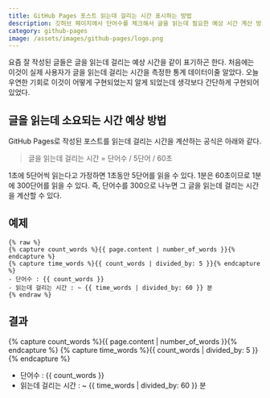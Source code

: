 ```yaml
---
title: GitHub Pages 포스트 읽는데 걸리는 시간 표시하는 방법
description: 깃허브 페이지에서 단어수를 체크해서 글을 읽는데 필요한 예상 시간 계산 방법
category: github-pages
image: /assets/images/github-pages/logo.png
---
```


요즘 잘 작성된 글들은 글을 읽는데 걸리는 예상 시간을 같이 표기하곤 한다. 
처음에는 이것이 실제 사용자가 글을 읽는데 걸리는 시간을 측정한 통계 데이터이줄 알았다. 
오늘 우연한 기회로 이것이 어떻게 구현되었는지 알게 되었는데 생각보다 간단하게 구현되어 있었다. 

글을 읽는데 소요되는 시간 예상 방법
---

GitHub Pages로 작성된 포스트를 읽는데 걸리는 시간을 계산하는 공식은 아래와 같다. 

> 글을 읽는데 걸리는 시간 = 단어수 / 5단어 / 60초

1초에 5단어씩 읽는다고 가정하면 1초동안 5단어를 읽을 수 있다. 
1분은 60초이므로 1분에 300단어를 읽을 수 있다. 
즉, 단어수를 300으로 나누면 그 글을 읽는데 걸리는 시간을 계산할 수 있다. 


예제
--- 

```
{% raw %}
{% capture count_words %}{{ page.content | number_of_words }}{% endcapture %}
{% capture time_words %}{{ count_words | divided_by: 5 }}{% endcapture %}
- 단어수 : {{ count_words }}
- 읽는데 걸리는 시간 : ~ {{ time_words | divided_by: 60 }} 분
{% endraw %}
```

결과
---

{% capture count_words %}{{ page.content | number_of_words }}{% endcapture %}
{% capture time_words %}{{ count_words | divided_by: 5 }}{% endcapture %}
- 단어수 : {{ count_words }}
- 읽는데 걸리는 시간 : ~ {{ time_words | divided_by: 60 }} 분
